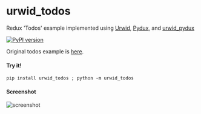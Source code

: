 # urwid_todos

Redux 'Todos' example implemented using
[Urwid](https://github.com/urwid/urwid),
[Pydux](https://github.com/benjamin9999/pydux), and
[urwid_pydux](https://github.com/benjamin9999/urwid_pydux)

[![PyPI version](https://badge.fury.io/py/urwid_todos.svg)](https://badge.fury.io/py/urwid_todos)

Original todos example is [here](https://github.com/reactjs/redux/tree/master/examples/todos).

#### Try it!

```pip install urwid_todos ; python -m urwid_todos```

#### Screenshot

![screenshot](https://github.com/benjamin9999/urwid_todos/blob/screenshots/screenshots/todos1.png?raw=true "urwid_todos")
